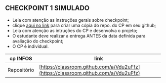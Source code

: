 ## CHECKPOINT 1 SIMULADO

- Leia com atenção as instruções gerais sobre checkpoint;
- clique [aqui no link](https://classroom.github.com/a/Vdu2uFfz) para criar uma cópia do repo. do CP em seu github;
- Leia com atenção as intruções do CP e desenvolva o projeto;
- O estudante deve realizar a entrega ANTES da data definida para avaliação do checkpoint;
- O CP é individual.

| cp INFOS | link |    
| ---- | ----- |
| Repositório   | [https://classroom.github.com/a/Vdu2uFfz](https://classroom.github.com/a/Vdu2uFfz)|
